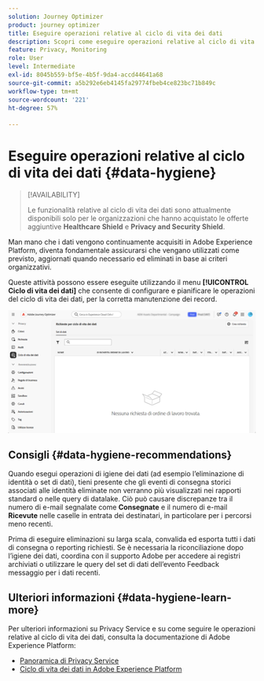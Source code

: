 ```yaml
---
solution: Journey Optimizer
product: journey optimizer
title: Eseguire operazioni relative al ciclo di vita dei dati
description: Scopri come eseguire operazioni relative al ciclo di vita dei dati
feature: Privacy, Monitoring
role: User
level: Intermediate
exl-id: 8045b559-bf5e-4b5f-9da4-accd44641a68
source-git-commit: a5b292e6eb4145fa29774fbeb4ce823bc71b849c
workflow-type: tm+mt
source-wordcount: '221'
ht-degree: 57%

---
```


# Eseguire operazioni relative al ciclo di vita dei dati {#data-hygiene}

>[!AVAILABILITY]
>
>Le funzionalità relative al ciclo di vita dei dati sono attualmente disponibili solo per le organizzazioni che hanno acquistato le offerte aggiuntive **Healthcare Shield** e **Privacy and Security Shield**.

Man mano che i dati vengono continuamente acquisiti in Adobe Experience Platform, diventa fondamentale assicurarsi che vengano utilizzati come previsto, aggiornati quando necessario ed eliminati in base ai criteri organizzativi.

Queste attività possono essere eseguite utilizzando il menu **[!UICONTROL Ciclo di vita dei dati]** che consente di configurare e pianificare le operazioni del ciclo di vita dei dati, per la corretta manutenzione dei record.

![](assets/data-hygiene.png)


## Consigli {#data-hygiene-recommendations}

Quando esegui operazioni di igiene dei dati (ad esempio l’eliminazione di identità o set di dati), tieni presente che gli eventi di consegna storici associati alle identità eliminate non verranno più visualizzati nei rapporti standard o nelle query di datalake. Ciò può causare discrepanze tra il numero di e-mail segnalate come **Consegnate** e il numero di e-mail **Ricevute** nelle caselle in entrata dei destinatari, in particolare per i percorsi meno recenti.

Prima di eseguire eliminazioni su larga scala, convalida ed esporta tutti i dati di consegna o reporting richiesti. Se è necessaria la riconciliazione dopo l’igiene dei dati, coordina con il supporto Adobe per accedere ai registri archiviati o utilizzare le query del set di dati dell’evento Feedback messaggio per i dati recenti.

## Ulteriori informazioni {#data-hygiene-learn-more}

Per ulteriori informazioni su Privacy Service e su come seguire le operazioni relative al ciclo di vita dei dati, consulta la documentazione di Adobe Experience Platform:

* [Panoramica di Privacy Service](https://experienceleague.adobe.com/docs/experience-platform/privacy/home.html?lang=it)
* [Ciclo di vita dei dati in Adobe Experience Platform](https://experienceleague.adobe.com/docs/experience-platform/hygiene/home.html?lang=it)
